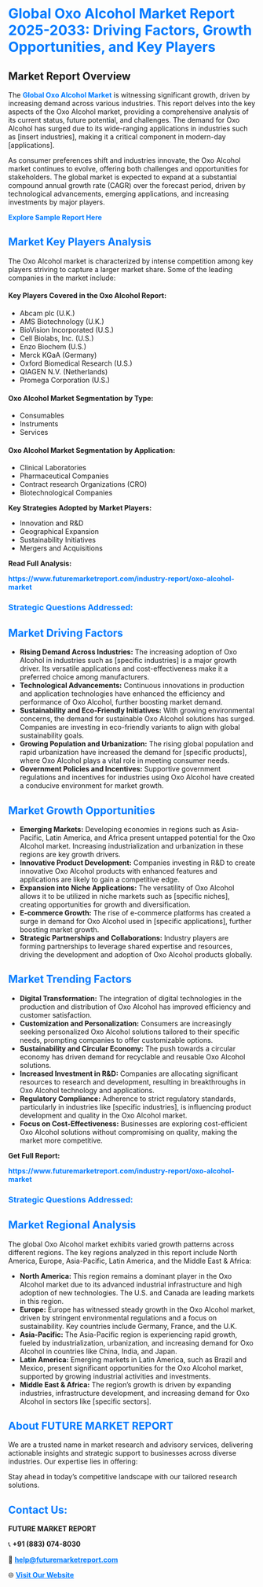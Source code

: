 <h1 style="color: #007BFF;">Global Oxo Alcohol Market Report 2025-2033: Driving Factors, Growth Opportunities, and Key Players</h1>

<section id="overview">
<h2>Market Report Overview</h2>
<p>The <a href="https://www.futuremarketreport.com/industry-report/oxo-alcohol-market" style="color: #007BFF; text-decoration: none;"><strong>Global Oxo Alcohol Market</strong></a> is witnessing significant growth, driven by increasing demand across various industries. This report delves into the key aspects of the Oxo Alcohol market, providing a comprehensive analysis of its current status, future potential, and challenges. The demand for Oxo Alcohol has surged due to its wide-ranging applications in industries such as [insert industries], making it a critical component in modern-day [applications].</p>
<p>As consumer preferences shift and industries innovate, the Oxo Alcohol market continues to evolve, offering both challenges and opportunities for stakeholders. The global market is expected to expand at a substantial compound annual growth rate (CAGR) over the forecast period, driven by technological advancements, emerging applications, and increasing investments by major players.</p>
</section>

<section id="overview">
<p><a href="https://www.futuremarketreport.com/request-sample/reportId=35353" style="color: #007BFF; text-decoration: none;"><strong>Explore Sample Report Here</strong></a></p>
</section>

<section id="key-players">
<h2 style="color: #007BFF;">Market Key Players Analysis</h2>
<p>The Oxo Alcohol market is characterized by intense competition among key players striving to capture a larger market share. Some of the leading companies in the market include:</p>
<h4>Key Players Covered in the Oxo Alcohol Report:</h4>
<ul><li>Abcam plc (U.K.)</li><li>AMS Biotechnology (U.K.)</li><li>BioVision Incorporated (U.S.)</li><li>Cell Biolabs, Inc. (U.S.)</li><li>Enzo Biochem (U.S.)</li><li>Merck KGaA (Germany)</li><li>Oxford Biomedical Research (U.S.)</li><li>QIAGEN N.V. (Netherlands)</li><li>Promega Corporation (U.S.)</li></ul>
<h4>Oxo Alcohol Market Segmentation by Type:</h4>
<ul><li>Consumables</li><li>Instruments</li><li>Services</li></ul>

<h4>Oxo Alcohol Market Segmentation by Application:</h4>
<ul><li>Clinical Laboratories</li><li>Pharmaceutical Companies</li><li>Contract research Organizations (CRO)</li><li>Biotechnological Companies</li></ul>
<p><strong>Key Strategies Adopted by Market Players:</strong></p>
<ul>
<li>Innovation and R&D</li>
<li>Geographical Expansion</li>
<li>Sustainability Initiatives</li>
<li>Mergers and Acquisitions</li>
</ul>
</section>

<section>
<p><strong>Read Full Analysis: </strong></p><a href="https://www.futuremarketreport.com/industry-report/oxo-alcohol-market" style="color: #007BFF; text-decoration: none;"><strong>https://www.futuremarketreport.com/industry-report/oxo-alcohol-market</strong></a>
<h3 style="color: #007BFF;">Strategic Questions Addressed:</h3>
</section>

<section id="driving-factors">
<h2 style="color: #007BFF;">Market Driving Factors</h2>
<ul>
<li><strong>Rising Demand Across Industries:</strong> The increasing adoption of Oxo Alcohol in industries such as [specific industries] is a major growth driver. Its versatile applications and cost-effectiveness make it a preferred choice among manufacturers.</li>
<li><strong>Technological Advancements:</strong> Continuous innovations in production and application technologies have enhanced the efficiency and performance of Oxo Alcohol, further boosting market demand.</li>
<li><strong>Sustainability and Eco-Friendly Initiatives:</strong> With growing environmental concerns, the demand for sustainable Oxo Alcohol solutions has surged. Companies are investing in eco-friendly variants to align with global sustainability goals.</li>
<li><strong>Growing Population and Urbanization:</strong> The rising global population and rapid urbanization have increased the demand for [specific products], where Oxo Alcohol plays a vital role in meeting consumer needs.</li>
<li><strong>Government Policies and Incentives:</strong> Supportive government regulations and incentives for industries using Oxo Alcohol have created a conducive environment for market growth.</li>
</ul>
</section>

<section id="growth-opportunities">
<h2 style="color: #007BFF;">Market Growth Opportunities</h2>
<ul>
<li><strong>Emerging Markets:</strong> Developing economies in regions such as Asia-Pacific, Latin America, and Africa present untapped potential for the Oxo Alcohol market. Increasing industrialization and urbanization in these regions are key growth drivers.</li>
<li><strong>Innovative Product Development:</strong> Companies investing in R&D to create innovative Oxo Alcohol products with enhanced features and applications are likely to gain a competitive edge.</li>
<li><strong>Expansion into Niche Applications:</strong> The versatility of Oxo Alcohol allows it to be utilized in niche markets such as [specific niches], creating opportunities for growth and diversification.</li>
<li><strong>E-commerce Growth:</strong> The rise of e-commerce platforms has created a surge in demand for Oxo Alcohol used in [specific applications], further boosting market growth.</li>
<li><strong>Strategic Partnerships and Collaborations:</strong> Industry players are forming partnerships to leverage shared expertise and resources, driving the development and adoption of Oxo Alcohol products globally.</li>
</ul>
</section>

<section id="trending-factors">
<h2 style="color: #007BFF;">Market Trending Factors</h2>
<ul>
<li><strong>Digital Transformation:</strong> The integration of digital technologies in the production and distribution of Oxo Alcohol has improved efficiency and customer satisfaction.</li>
<li><strong>Customization and Personalization:</strong> Consumers are increasingly seeking personalized Oxo Alcohol solutions tailored to their specific needs, prompting companies to offer customizable options.</li>
<li><strong>Sustainability and Circular Economy:</strong> The push towards a circular economy has driven demand for recyclable and reusable Oxo Alcohol solutions.</li>
<li><strong>Increased Investment in R&D:</strong> Companies are allocating significant resources to research and development, resulting in breakthroughs in Oxo Alcohol technology and applications.</li>
<li><strong>Regulatory Compliance:</strong> Adherence to strict regulatory standards, particularly in industries like [specific industries], is influencing product development and quality in the Oxo Alcohol market.</li>
<li><strong>Focus on Cost-Effectiveness:</strong> Businesses are exploring cost-efficient Oxo Alcohol solutions without compromising on quality, making the market more competitive.</li>
</ul>
</section>

<section>
<p><strong>Get Full Report: </strong></p><a href="https://www.futuremarketreport.com/industry-report/oxo-alcohol-market" style="color: #007BFF; text-decoration: none;"><strong>https://www.futuremarketreport.com/industry-report/oxo-alcohol-market</strong></a>
<h3 style="color: #007BFF;">Strategic Questions Addressed:</h3>
</section>


<section id="regional-analysis">
<h2 style="color: #007BFF;">Market Regional Analysis</h2>
<p>The global Oxo Alcohol market exhibits varied growth patterns across different regions. The key regions analyzed in this report include North America, Europe, Asia-Pacific, Latin America, and the Middle East & Africa:</p>
<ul>
<li><strong>North America:</strong> This region remains a dominant player in the Oxo Alcohol market due to its advanced industrial infrastructure and high adoption of new technologies. The U.S. and Canada are leading markets in this region.</li>
<li><strong>Europe:</strong> Europe has witnessed steady growth in the Oxo Alcohol market, driven by stringent environmental regulations and a focus on sustainability. Key countries include Germany, France, and the U.K.</li>
<li><strong>Asia-Pacific:</strong> The Asia-Pacific region is experiencing rapid growth, fueled by industrialization, urbanization, and increasing demand for Oxo Alcohol in countries like China, India, and Japan.</li>
<li><strong>Latin America:</strong> Emerging markets in Latin America, such as Brazil and Mexico, present significant opportunities for the Oxo Alcohol market, supported by growing industrial activities and investments.</li>
<li><strong>Middle East & Africa:</strong> The region’s growth is driven by expanding industries, infrastructure development, and increasing demand for Oxo Alcohol in sectors like [specific sectors].</li>
</ul>
</section>

<footer>
<h2 style="color: #007BFF;">About FUTURE MARKET REPORT</h2>
<p>We are a trusted name in market research and advisory services, delivering actionable insights and strategic support to businesses across diverse industries. Our expertise lies in offering:</p>

<p>Stay ahead in today’s competitive landscape with our tailored research solutions.</p>

<h2 style="color: #007BFF;">Contact Us:</h2>
<p><strong>FUTURE MARKET REPORT</strong></p>
<p>📞 <strong>+91 (883) 074-8030</strong></p>
<p>📧 <strong><a href="mailto:help@futuremarketreport.com" style="color: #007BFF;">help@futuremarketreport.com</a></strong></p>
<p>🌐 <strong><a href="https://www.futuremarketreport.com/" style="color: #007BFF;">Visit Our Website</a></strong></p>
</footer>